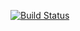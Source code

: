 [![Build Status](https://travis-ci.org/rexxh/Sort.svg?branch=master)](https://travis-ci.org/rexxh/Sort)
